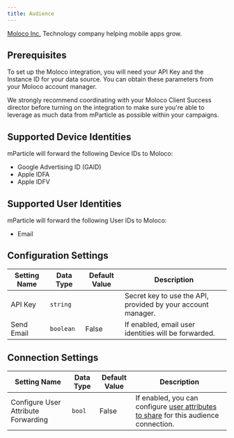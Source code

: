 ```yaml
---
title: Audience
---
```


[Moloco Inc.](http://www.molocoads.com) Technology company helping mobile apps grow.

## Prerequisites

To set up the Moloco integration, you will need your API Key and the Instance ID for your data source. You can obtain these parameters from your Moloco account manager.

We strongly recommend coordinating with your Moloco Client Success director before turning on the integration to make sure you're able to leverage as much data from mParticle as possible within your campaigns.

## Supported Device Identities

mParticle will forward the following Device IDs to Moloco:

* Google Advertising ID (GAID)
* Apple IDFA
* Apple IDFV

## Supported User Identities

mParticle will forward the following User IDs to Moloco:

* Email

## Configuration Settings

| Setting Name| Data Type | Default Value | Description |
|---|---|---|---|
| API Key | `string` | | Secret key to use the API, provided by your account manager. |
| Send Email | `boolean` | False | If enabled, email user identities will be forwarded. |

## Connection Settings

Setting Name | Data Type | Default Value | Description
|---|---|---|---
Configure User Attribute Forwarding | `bool` | False| If enabled, you can configure [user attributes to share](/guides/platform-guide/audiences/real-time/#user-attribute-sharing) for this audience connection.

